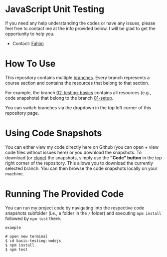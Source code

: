 # JavaScript Unit Testing

If you need any help understanding the codes or have any issues, please feel free to contact me at the info provided below. I will be glad to get the opportunity to help you.

-   Contact: [Fahim](mailto:fahimulhoquejason@gmail.com)

# How To Use

This repository contains multiple [branches](https://docs.github.com/en/pull-requests/collaborating-with-pull-requests/proposing-changes-to-your-work-with-pull-requests/about-branches). Every branch represents a course section and contains the resources that belong to that section.

For example, the branch [02-testing-basics](https://github.com/fahimjason/js-test/tree/02-testing-basics) contains all resources (e.g., code snapshots) that belong to the branch [01-setup](https://github.com/fahimjason/js-test/tree/01-setup).

You can switch branches via the dropdown in the top left corner of this repository page.

# Using Code Snapshots

You can either view my code directly here on Github (you can open + view code files without issues here) or you download the snapshots. To download (or [clone](https://docs.github.com/en/repositories/creating-and-managing-repositories/cloning-a-repository)) the snapshots, simply use the **"Code" button** in the top right corner of the repository. This allows you to download the currently selected branch. You can then browse the code snapshots locally on your machine.

# Running The Provided Code

You can run my project code by navigating into the respective code snapshots subfolder (i.e., a folder in the `/` folder) and executing `npm install` followed by `npm test` there.

    example

    # open new terminal
    $ cd basic-testing-nodejs
    $ npm install
    $ npm test

